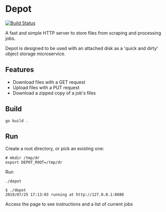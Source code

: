 # Depot
[![Build Status](https://travis-ci.org/ScriptSmith/depot.svg?branch=master)](https://travis-ci.org/ScriptSmith/depot)

A fast and simple HTTP server to store files from scraping and processing jobs.

Depot is designed to be used with an attached disk as a 'quick and dirty' object storage microservice.


## Features
- Download files with a GET request
- Upload files with a PUT request
- Download a zipped copy of a job's files


## Build
```
go build .
```

## Run
Create a root directory, or pick an existing one:

```
# mkdir /tmp/dr
export DEPOT_ROOT=/tmp/dr
```

Run

```
./depot
```

```
$ ./depot 
2019/07/25 17:13:03 running at http://127.0.0.1:8080
```

Access the page to see instructions and a list of current jobs